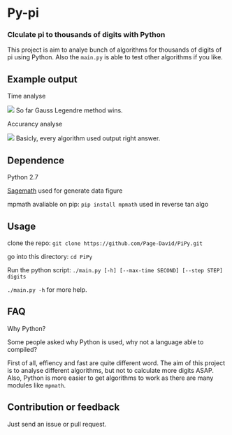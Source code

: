 # Py-pi
### Clculate pi to thousands of digits with Python
This project is aim to analye bunch of algorithms for thousands of digits of pi using Python. Also the `main.py` is able to test other algorithms if you like.

## Example output
Time analyse

<img src="https://cdn.rawgit.com/Page-David/PiPy/13d96001/time.svg"/>
So far Gauss Legendre method wins.

Accurancy analyse

<img src="https://cdn.rawgit.com/Page-David/PiPy/13d96001/accurancy.svg"/>
Basicly, every algorithm used output right answer.

## Dependence
Python 2.7

[Sagemath](www.sagemath.org) used for generate data figure

mpmath avaliable on pip: `pip install mpmath` used in reverse tan algo

## Usage
clone the repo:
`git clone https://github.com/Page-David/PiPy.git`

go into this directory:
`cd PiPy`

Run the python script:
`./main.py [-h] [--max-time SECOND] [--step STEP] digits`

`./main.py -h` for more help.

## FAQ
Why Python?

Some people asked why Python is used, why not a language able to compiled?

First of all, effiency and fast are quite different word. The aim of this project is to analyse different algorithms, but not to calculate more digits ASAP. Also, Python is more easier to get algorithms to work as there are many modules like `mpmath`.

## Contribution or feedback
Just send an issue or pull request.

